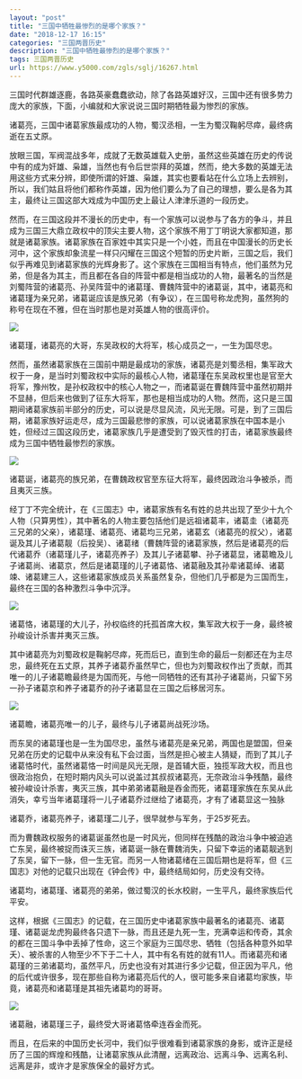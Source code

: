 ```yaml
---
layout: "post"
title: "三国中牺牲最惨烈的是哪个家族？"
date: "2018-12-17 16:15"
categories: "三国两晋历史"
description: "三国中牺牲最惨烈的是哪个家族？"
tags: 三国两晋历史
url: https://www.y5000.com/zgls/sglj/16267.html
---
```






三国时代群雄逐鹿，各路英豪蠢蠢欲动，除了各路英雄好汉，三国中还有很多势力庞大的家族，下面，小编就和大家说说三国时期牺牲最为惨烈的家族。

诸葛亮，三国中诸葛家族最成功的人物，蜀汉丞相，一生为蜀汉鞠躬尽瘁，最终病逝在五丈原。

放眼三国，军阀混战多年，成就了无数英雄载入史册，虽然这些英雄在历史的传说中有的成为奸雄、枭雄，当然也有令后世崇拜的英雄，然而，绝大多数的英雄无法用这些方式来分辨，即使所谓的奸雄、枭雄，其实也要看站在什么立场上去辨别，所以，我们姑且将他们都称作英雄，因为他们要么为了自己的理想，要么是各为其主，最终让三国这部大戏成为中国历史上最让人津津乐道的一段历史。

然而，在三国这段并不漫长的历史中，有一个家族可以说参与了各方的争斗，并且成为三国三大鼎立政权中的顶尖主要人物，这个家族不用丁丁明说大家都知道，那就是诸葛家族。诸葛家族在百家姓中其实只是一个小姓，而且在中国漫长的历史长河中，这个家族却象流星一样只闪耀在三国这个短暂的历史片断，三国之后，我们似乎再难见到诸葛家族的光辉身影了。这个家族在三国相当有特点，他们虽然为兄弟，但是各为其主，而且都在各自的阵营中都是相当成功的人物，最著名的当然是刘蜀阵营的诸葛亮、孙吴阵营中的诸葛瑾、曹魏阵营中的诸葛诞，其中，诸葛亮和诸葛瑾为亲兄弟，诸葛诞应该是族兄弟（有争议），在三国号称龙虎狗，虽然狗的称号在现在不雅，但在当时那也是对英雄人物的很高评价。

![](https://img.y5000.com/uploads/allimg/170308/09530943J-0.jpg)

诸葛瑾，诸葛亮的大哥，东吴政权的大将军，核心成员之一，一生为国尽忠。

然而，虽然诸葛家族在三国前中期是最成功的家族，诸葛亮是刘蜀丞相，集军政大权于一身，是当时刘蜀政权中实际的最核心人物，诸葛瑾在东吴政权里也是官至大将军，豫州牧，是孙权政权中的核心人物之一，而诸葛诞在曹魏阵营中虽然初期并不显赫，但后来也做到了征东大将军，那也是相当成功的人物。然而，这只是三国期间诸葛家族前半部分的历史，可以说是尽显风流，风光无限。可是，到了三国后期，诸葛家族好运走尽，成为三国最悲惨的家族，可以说诸葛家族在中国本是小姓，但经过三国这段历史，诸葛家族几乎是遭受到了毁灭性的打击，诸葛家族最终成为三国中牺牲最惨烈的家族。

![](https://img.y5000.com/uploads/allimg/170308/0953093610-1.jpg)

诸葛诞，诸葛亮的族兄弟，在曹魏政权官至东征大将军，最终因政治斗争被杀，而且夷灭三族。

经丁丁不完全统计，在《三国志》中，诸葛家族有名有姓的总共出现了至少十九个人物（只算男性），其中著名的人物主要包括他们是远祖诸葛丰，诸葛圭（诸葛亮三兄弟的父亲），诸葛瑾、诸葛亮、诸葛均三兄弟，诸葛玄（诸葛亮的叔父），诸葛诞及其儿子诸葛靓（后投吴）、诸葛绪（曹魏阵营的诸葛家族，然后是诸葛亮的后代诸葛乔（诸葛瑾儿子，诸葛亮养子）及其儿子诸葛攀、孙子诸葛显，诸葛瞻及儿子诸葛尚、诸葛京，然后是诸葛瑾的儿子诸葛恪、诸葛融及其孙辈诸葛绰、诸葛竦、诸葛建三人，这些诸葛家族成员关系虽然复杂，但他们几乎都是为三国而生，最终在三国的各种激烈斗争中沉浮。

![](https://img.y5000.com/uploads/allimg/170308/0953093443-2.jpg)

诸葛恪，诸葛瑾的大儿子，孙权临终的托孤首席大权，集军政大权于一身，最终被孙峻设计杀害并夷灭三族。

其中诸葛亮为刘蜀政权是鞠躬尽瘁，死而后已，直到生命的最后一刻都还在为主尽忠，最终死在五丈原，其养子诸葛乔虽然早亡，但也为刘蜀政权作出了贡献，而其唯一的儿子诸葛瞻最终是为国而死，与他一同牺牲的还有其孙子诸葛尚，只留下另一孙子诸葛京和养子诸葛乔的孙子诸葛显在三国之后移居河东。

![](https://img.y5000.com/uploads/allimg/170308/0953093236-3.jpg)

诸葛瞻，诸葛亮唯一的儿子，最终与儿子诸葛尚战死沙场。

而东吴的诸葛瑾也是一生为国尽忠，虽然与诸葛亮是亲兄弟，两国也是盟国，但亲兄弟在历史的记载中从来没有私下会过面，当然是担心被主人猜疑，而到了其儿子诸葛恪时代，虽然诸葛恪一时间是风光无限，是首辅大臣，独揽军政大权，而且也很政治抱负，在短时期内风头可以说盖过其叔叔诸葛亮，无奈政治斗争残酷，最终被孙峻设计杀害，夷灭三族，其中弟弟诸葛融是吞金而死，诸葛瑾家族在东吴从此消失，幸亏当年诸葛瑾将一儿子诸葛乔过继给了诸葛亮，才有了诸葛显这一独脉

诸葛乔，诸葛亮养子，诸葛瑾二儿子，很早就参与军务，于25岁死去。

而为曹魏政权服务的诸葛诞虽然也是一时风光，但同样在残酷的政治斗争中被迫逃亡东吴，最终被捉而诛灭三族，诸葛诞一脉在曹魏消失，只留下幸运的诸葛靓逃到了东吴，留下一脉，但一生无官。而另一人物诸葛绪在三国后期也是将军，但《三国志》对他的记载只出现在《钟会传》中，最终结局如何，历史没有交待。

诸葛均，诸葛瑾、诸葛亮的弟弟，做过蜀汉的长水校尉，一生平凡，最终家族后代平安。

这样，根据《三国志》的记载，在三国历史中诸葛家族中最著名的诸葛亮、诸葛瑾、诸葛诞龙虎狗最终各只遗下一脉，而且还是九死一生，充满幸运和传奇，其余的都在三国斗争中丢掉了性命，这三个家庭为三国尽忠、牺牲（包括各种意外如早夭）、被杀害的人物至少不下于二十人，其中有名有姓的就有11人。而诸葛亮和诸葛瑾的三弟诸葛均，虽然平凡，历史也没有对其进行多少记载，但正因为平凡，他的后代或许很多，现在那些自称为诸葛亮后代的人，很可能多来自诸葛均家族，毕竟，诸葛亮和诸葛瑾是其祖先诸葛均的哥哥。

![](https://img.y5000.com/uploads/allimg/170308/0953093043-4.jpg)

诸葛融，诸葛瑾三子，最终受大哥诸葛恪牵连吞金而死。

而且，在后来的中国历史长河中，我们似乎很难看到诸葛家族的身影，或许正是经历了三国的辉煌和残酷，让诸葛家族从此清醒，远离政治、远离斗争、远离名利、远离是非，或许才是家族保全的最好方式。

